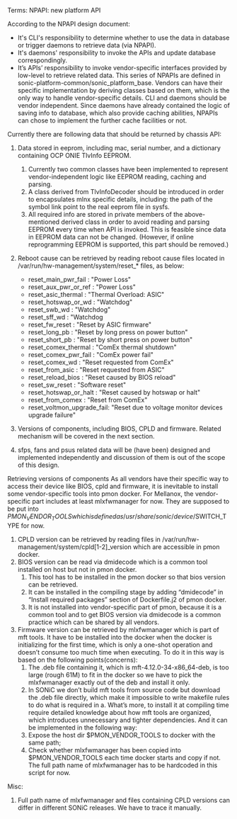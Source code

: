 Terms:
NPAPI: new platform API

According to the NPAPI design document:
- It's CLI's responsibility to determine whether to use the data in database or trigger daemons to retrieve data (via NPAPI).
- It's daemons' responsibility to invoke the APIs and update database correspondingly.
- It’s APIs’ responsibility to invoke vendor-specific interfaces provided by low-level to retrieve related data.
This series of NPAPIs are defined in sonic-platform-common/sonic_platform_base. Vendors can have their specific implementation by deriving classes based on them, which is the only way to handle vendor-specific details. CLI and daemons should be vendor independent. Since daemons have already contained the logic of saving info to database, which also provide caching abilities, NPAPIs can chose to implement the further cache facilities or not.

Currently there are following data that should be returned by chassis API:
1. Data stored in eeprom, including mac, serial number, and a dictionary containing OCP ONIE TlvInfo EEPROM. 
    1. Currently two common classes have been implemented to represent vendor-independent logic like EEPROM reading, caching and parsing.
    2. A class derived from TlvInfoDecoder should be introduced in order to encapsulates mlnx specific details, including: the path of the symbol link point to the real eeprom file in sysfs.
    3. All required info are stored in private members of the above-mentioned derived class in order to avoid reading and parsing EEPROM every time when API is invoked. This is feasible since data in EEPROM data can not be changed. (However, if online reprogramming EEPROM is supported, this part should be removed.)
2. Reboot cause can be retrieved by reading reboot cause files located in /var/run/hw-management/system/reset_* files, as below:
   - reset_main_pwr_fail       :   "Power Loss"
   - reset_aux_pwr_or_ref      :   "Power Loss"
   - reset_asic_thermal        :   "Thermal Overload: ASIC"
   - reset_hotswap_or_wd       :   "Watchdog"
   - reset_swb_wd              :   "Watchdog"
   - reset_sff_wd              :   "Watchdog
   - reset_fw_reset            :   "Reset by ASIC firmware"
   - reset_long_pb             :   "Reset by long press on power button"
   - reset_short_pb            :   "Reset by short press on power button"
   - reset_comex_thermal       :   "ComEx thermal shutdown"
   - reset_comex_pwr_fail      :   "ComEx power fail"
   - reset_comex_wd            :   "Reset requested from ComEx"
   - reset_from_asic           :   "Reset requested from ASIC"
   - reset_reload_bios         :   "Reset caused by BIOS reload"
   - reset_sw_reset            :   "Software reset"
   - reset_hotswap_or_halt     :   "Reset caused by hotswap or halt"
   - reset_from_comex          :   "Reset from ComEx"
   - reset_voltmon_upgrade_fail:   "Reset due to voltage monitor devices upgrade failure"

3. Versions of components, including BIOS, CPLD and firmware. Related mechanism will be covered in the next section.
4. sfps, fans and psus related data will be (have been) designed and implemented independently and discussion of them is out of the scope of this design.

Retrieving versions of components
As all vendors have their specific way to access their device like BIOS, cpld and firmware, it is inevitable to install some vendor-specific tools into pmon docker. For Mellanox, the vendor-specific part includes at least mlxfwmanager for now. They are supposed to be put into $PMON_VENDOR_TOOLS which is defined as /usr/share/sonic/device/$SWITCH_TYPE for now.
1. CPLD version can be retrieved by reading files in /var/run/hw-management/system/cpld[1-2]_version which are accessible in pmon docker.
2. BIOS version can be read via dmidecode which is a common tool installed on host but not in pmon docker. 
    1. This tool has to be installed in the pmon docker so that bios version can be retrieved.
    2. It can be installed in the compiling stage by adding “dmidecode” in “Install required packages” section of Dockerfile.j2 of pmon docker.
    3. It is not installed into vendor-specific part of pmon, because it is a common tool and to get BIOS version via dmidecode is a common practice which can be shared by all vendors.
3. Firmware version can be retrieved by mlxfwmanager which is part of mft tools. It have to be installed into the docker when the docker is initializing for the first time, which is only a one-shot operation and doesn’t consume too much time when executing. To do it in this way is based on the following points(concerns):
    1. The .deb file containing it, which is mft-4.12.0-34-x86_64-deb, is too large (rough 61M) to fit in the docker so we have to pick the mlxfwmanager exactly out of the deb and install it only.
    2. In SONiC we don’t build mft tools from source code but download the .deb file directly, which make it impossible to write makefile rules to do what is required in a. What’s more, to install it at compiling time require detailed knowledge about how mft tools are organized, which introduces unnecessary and tighter dependencies.
    And it can be implemented in the following way:
    1. Expose the host dir $PMON_VENDOR_TOOLS to docker with the same path;
    2. Check whether mlxfwmanager has been copied into $PMON_VENDOR_TOOLS each time docker starts and copy if not. The full path name of mlxfwmanager has to be hardcoded in this script for now.

Misc:
1. Full path name of mlxfwmanager and files containing CPLD versions can differ in different SONiC releases. We have to trace it manually.
